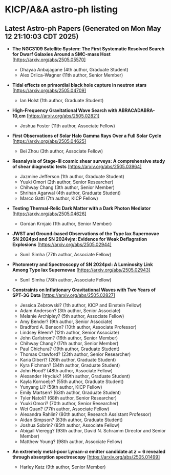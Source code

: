 # KICP/A&A astro-ph listing

## Latest Astro-ph Papers (Generated on Mon May 12 21:10:03 CDT 2025)

- **The NGC3109 Satellite System: The First Systematic Resolved Search for Dwarf Galaxies Around a SMC-mass Host**
[https://arxiv.org/abs/2505.05570]
  + Dhayaa Anbajagane (4th author, Graduate Student)
  + Alex Drlica-Wagner (11th author, Senior Member)

- **Tidal effects on primordial black hole capture in neutron stars**
[https://arxiv.org/abs/2505.04709]
  + Ian Holst (1th author, Graduate Student)

- **High-Frequency Gravitational Wave Search with ABRACADABRA-10\,cm**
[https://arxiv.org/abs/2505.02821]
  + Joshua Foster (11th author, Associate Fellow)

- **First Observations of Solar Halo Gamma Rays Over a Full Solar Cycle**
[https://arxiv.org/abs/2505.04625]
  + Bei Zhou (3th author, Associate Fellow)

- **Reanalysis of Stage-III cosmic shear surveys: A comprehensive study of shear diagnostic tests**
[https://arxiv.org/abs/2505.03964]
  + Jazmine Jefferson (1th author, Graduate Student)
  + Yuuki Omori (2th author, Senior Researcher)
  + Chihway Chang (3th author, Senior Member)
  + Shrihan Agarwal (4th author, Graduate Student)
  + Marco Gatti (7th author, KICP Fellow)

- **Testing Thermal-Relic Dark Matter with a Dark Photon Mediator**
[https://arxiv.org/abs/2505.04626]
  + Gordan Krnjaic (1th author, Senior Member)

- **JWST and Ground-based Observations of the Type Iax Supernovae SN 2024pxl and SN 2024vjm: Evidence for Weak Deflagration Explosions**
[https://arxiv.org/abs/2505.02944]
  + Sunil Simha (77th author, Associate Fellow)

- **Photometry and Spectroscopy of SN 2024pxl: A Luminosity Link Among Type Iax Supernovae**
[https://arxiv.org/abs/2505.02943]
  + Sunil Simha (78th author, Associate Fellow)

- **Constraints on Inflationary Gravitational Waves with Two Years of SPT-3G Data**
[https://arxiv.org/abs/2505.02827]
  + Jessica Zebrowski? (1th author, KICP and Einstein Fellow)
  + Adam Anderson? (3th author, Senior Associate)
  + Melanie Archipley? (5th author, Associate Fellow)
  + Amy Bender? (9th author, Senior Associate)
  + Bradford A. Benson? (10th author, Associate Professor)
  + Lindsey Bleem? (12th author, Senior Associate)
  + John Carlstrom? (16th author, Senior Member)
  + Chihway Chang? (17th author, Senior Member)
  + Paul Chichura? (19th author, Graduate Student)
  + Thomas Crawford? (23th author, Senior Researcher)
  + Karia Dibert? (26th author, Graduate Student)
  + Kyra Fichman? (34th author, Graduate Student)
  + John Hood? (48th author, Associate Fellow)
  + Alexander Hryciuk? (49th author, Graduate Student)
  + Kayla Kornoelje? (55th author, Graduate Student)
  + Yunyang Li? (58th author, KICP Fellow)
  + Emily Martsen? (63th author, Graduate Student)
  + Tyler Natoli? (68th author, Senior Researcher)
  + Yuuki Omori? (70th author, Senior Researcher)
  + Wei Quan? (77th author, Associate Fellow)
  + Alexandra Rahlin? (80th author, Research Assistant Professor)
  + Aidan Simpson? (83th author, Graduate Student)
  + Joshua Sobrin? (85th author, Associate Fellow)
  + Abigail Vieregg? (93th author, David N. Schramm Director and Senior Member)
  + Matthew Young? (98th author, Associate Fellow)

- **An extremely metal-poor Lyman-$α$ emitter candidate at $z=6$ revealed through absorption spectroscopy**
[https://arxiv.org/abs/2505.01499]
  + Harley Katz (9th author, Senior Member)

